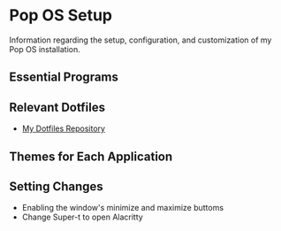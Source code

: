 # Pop OS Setup
Information regarding the setup, configuration, and customization of my Pop OS installation.

## Essential Programs

## Relevant Dotfiles
 - <a href="https://github.com/rvbcldud/dotfiles" target="_blank">My Dotfiles Repository</a>

## Themes for Each Application

## Setting Changes
 - Enabling the window's minimize and maximize buttoms
 - Change Super-t to open Alacritty
